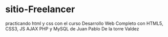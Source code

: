# sitio-Freelancer
 practicando html y css con el curso Desarrollo Web Completo con HTML5, CSS3, JS AJAX PHP y MySQL de Juan Pablo De la torre Valdez
